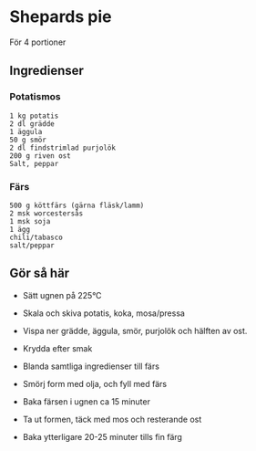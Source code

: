 # Shepards pie
För 4 portioner
## Ingredienser

### Potatismos
```
1 kg potatis
2 dl grädde
1 äggula
50 g smör
2 dl findstrimlad purjolök
200 g riven ost
Salt, peppar
```
### Färs
```
500 g köttfärs (gärna fläsk/lamm)
2 msk worcestersås
1 msk soja
1 ägg
chili/tabasco
salt/peppar
```
## Gör så här
* Sätt ugnen på 225°C

* Skala och skiva potatis, koka, mosa/pressa
* Vispa ner grädde, äggula, smör, purjolök och hälften av ost.
* Krydda efter smak

* Blanda samtliga ingredienser till färs
* Smörj form med olja, och fyll med färs
* Baka färsen i ugnen ca 15 minuter

* Ta ut formen, täck med mos och resterande ost
* Baka ytterligare 20-25 minuter tills fin färg
